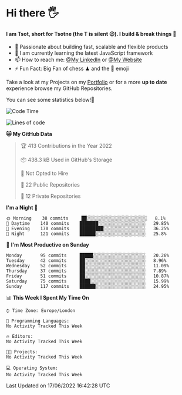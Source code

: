 # Hi there :raised_hand_with_fingers_splayed:
#### I am Tsot, short for Tsotne (the T is silent :wink:). I build & break things :space_invader:
- :telescope: Passionate about building fast, scalable and flexible products
- :seedling: I am currently learning the latest JavaScript framework 
- :mailbox: How to reach me: [@My LinkedIn](https://www.linkedin.com/in/tsotne-gvadzabia/) or [@My Website](https://tsotne.co.uk/contact)
- :zap: Fun Fact: Big Fan of chess ♟ and the 👾 emoji

Take a look at my Projects on my [Portfolio](https://tsotne.co.uk/) or for a more **up to date** experience browse my GitHub Repositories.

You can see some statistics below!:space_invader:
<!--START_SECTION:waka-->
![Code Time](http://img.shields.io/badge/Code%20Time-761%20hrs%202%20mins-blue)

![Lines of code](https://img.shields.io/badge/From%20Hello%20World%20I%27ve%20Written-626%20Thousand%20lines%20of%20code-blue)

**🐱 My GitHub Data** 

> 🏆 413 Contributions in the Year 2022
 > 
> 📦 438.3 kB Used in GitHub's Storage 
 > 
> 🚫 Not Opted to Hire
 > 
> 📜 22 Public Repositories 
 > 
> 🔑 12 Private Repositories  
 > 
**I'm a Night 🦉** 

```text
🌞 Morning    38 commits     ██░░░░░░░░░░░░░░░░░░░░░░░   8.1% 
🌆 Daytime    140 commits    ███████░░░░░░░░░░░░░░░░░░   29.85% 
🌃 Evening    170 commits    █████████░░░░░░░░░░░░░░░░   36.25% 
🌙 Night      121 commits    ██████░░░░░░░░░░░░░░░░░░░   25.8%

```
📅 **I'm Most Productive on Sunday** 

```text
Monday       95 commits     █████░░░░░░░░░░░░░░░░░░░░   20.26% 
Tuesday      42 commits     ██░░░░░░░░░░░░░░░░░░░░░░░   8.96% 
Wednesday    52 commits     ██░░░░░░░░░░░░░░░░░░░░░░░   11.09% 
Thursday     37 commits     ██░░░░░░░░░░░░░░░░░░░░░░░   7.89% 
Friday       51 commits     ██░░░░░░░░░░░░░░░░░░░░░░░   10.87% 
Saturday     75 commits     ████░░░░░░░░░░░░░░░░░░░░░   15.99% 
Sunday       117 commits    ██████░░░░░░░░░░░░░░░░░░░   24.95%

```


📊 **This Week I Spent My Time On** 

```text
⌚︎ Time Zone: Europe/London

💬 Programming Languages: 
No Activity Tracked This Week

🔥 Editors: 
No Activity Tracked This Week

🐱‍💻 Projects: 
No Activity Tracked This Week

💻 Operating System: 
No Activity Tracked This Week

```


 Last Updated on 17/06/2022 16:42:28 UTC
<!--END_SECTION:waka-->
